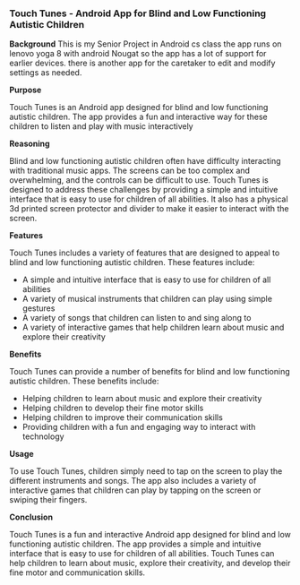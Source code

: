 ### Touch Tunes - Android App for Blind and Low Functioning Autistic Children

**Background**
This is my Senior Project in Android cs class
the app runs on lenovo yoga 8 with android Nougat so the app has a lot of support for earlier devices.
there is another app for the caretaker to edit and modify settings as needed.


**Purpose**

Touch Tunes is an Android app designed for blind and low functioning autistic children. The app provides a fun and interactive way for these children to listen and play with music interactively

**Reasoning**

Blind and low functioning autistic children often have difficulty interacting with traditional music apps. The screens can be too complex and overwhelming, and the controls can be difficult to use. Touch Tunes is designed to address these challenges by providing a simple and intuitive interface that is easy to use for children of all abilities. It also has a physical 3d printed screen protector and divider to make it easier to interact with the screen.

**Features**

Touch Tunes includes a variety of features that are designed to appeal to blind and low functioning autistic children. These features include:

- A simple and intuitive interface that is easy to use for children of all abilities
- A variety of musical instruments that children can play using simple gestures
- A variety of songs that children can listen to and sing along to
- A variety of interactive games that help children learn about music and explore their creativity

**Benefits**

Touch Tunes can provide a number of benefits for blind and low functioning autistic children. These benefits include:

- Helping children to learn about music and explore their creativity
- Helping children to develop their fine motor skills
- Helping children to improve their communication skills
- Providing children with a fun and engaging way to interact with technology

**Usage**

To use Touch Tunes, children simply need to tap on the screen to play the different instruments and songs. The app also includes a variety of interactive games that children can play by tapping on the screen or swiping their fingers.

**Conclusion**

Touch Tunes is a fun and interactive Android app designed for blind and low functioning autistic children. The app provides a simple and intuitive interface that is easy to use for children of all abilities. Touch Tunes can help children to learn about music, explore their creativity, and develop their fine motor and communication skills.
